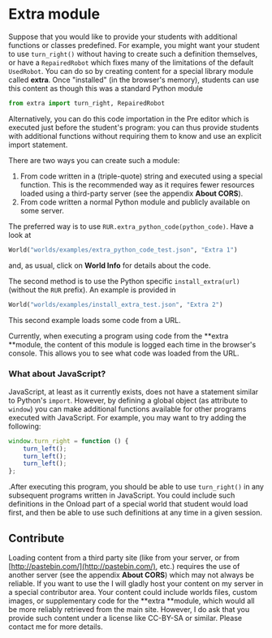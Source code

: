 # Extra module

Suppose that you would like to provide your students with additional functions or classes predefined. For example, you might want your student to use `turn_right()` without having to create such a definition themselves, or have a `RepairedRobot` which fixes many of the limitations of the default `UsedRobot`. You can do so by creating content for a special library module called **extra**. Once "installed" \(in the browser's memory\), students can use this content as though this was a standard Python module

```py
from extra import turn_right, RepairedRobot
```

Alternatively, you can do this code importation in the Pre editor which is executed just before the student's program: you can thus provide students with additional functions without requiring them to know and use an explicit import statement.

There are two ways you can create such a module:

1. From code written in a \(triple-quote\) string and executed using a special function. This is the recommended way as it requires fewer resources loaded using a third-party server \(see the appendix **About CORS**\).
2. From code written a normal Python module and publicly available on some server.

The preferred way is to use `RUR.extra_python_code(python_code)`. Have a look at

```py
World("worlds/examples/extra_python_code_test.json", "Extra 1")
```

and, as usual, click on **World Info** for details about the code.

The second method is to use the Python specific `install_extra(url)`\(without the `RUR` prefix\). An example is provided in

```py
World("worlds/examples/install_extra_test.json", "Extra 2")
```

This second example loads some code from a URL. 

Currently, when executing a program using code from the **extra **module, the content of this module is logged each time in the browser's console. This allows you to see what code was loaded from the URL.

### What about JavaScript?

JavaScript, at least as it currently exists, does not have a statement similar to Python's `import`.  However, by defining a global object \(as attribute to `window`\) you can make additional functions available for other programs executed with JavaScript.  For example, you may want to try adding the following:

```js
window.turn_right = function () {
    turn_left();
    turn_left();
    turn_left();
};
```

.After executing this program, you should be able to use `turn_right()` in any subsequent programs written in JavaScript.  You could include such definitions in the Onload part of a special world that student would load first, and then be able to use such definitions at any time in a given session.

## Contribute

Loading content from a third party site \(like from your server, or from [http://pastebin.com/](http://pastebin.com/), etc.\) requires the use of another server \(see the appendix **About CORS**\) which may not always be reliable. If you want to use the I will gladly host your content on my server in a special contributor area. Your content could include worlds files, custom images, or supplementary code for the **extra **module, which would all be more reliably retrieved from the main site.  However, I do ask that you provide such content under a license like CC-BY-SA or similar. Please contact me for more details.

